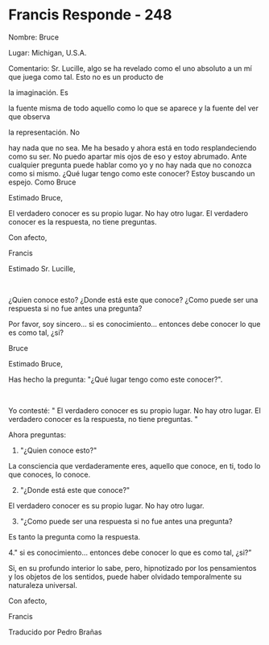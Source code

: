 # Francis Responde - 248

Nombre: Bruce 

Lugar: Michigan, U.S.A. 

Comentario: Sr. Lucille, algo se ha revelado como el uno absoluto a un m&iacute; que juega como tal. Esto no es un producto de 

la imaginaci&oacute;n. Es

 la fuente misma de todo aquello como lo que se aparece y la fuente del ver que observa 

la representaci&oacute;n. No

 hay nada que no sea. Me ha besado y ahora est&aacute; en todo resplandeciendo como su ser. No puedo apartar mis ojos de eso y estoy abrumado. Ante cualquier pregunta puede hablar como yo y no hay nada que no conozca como si mismo. &iquest;Qu&eacute; lugar tengo como este conocer? Estoy buscando un espejo. Como Bruce

Estimado Bruce, 

El verdadero conocer es su propio lugar. No hay otro lugar. El verdadero conocer es la respuesta, no tiene preguntas. 

Con afecto,

Francis

Estimado Sr. Lucille,

&nbsp; 

&iquest;Quien conoce esto? &iquest;Donde est&aacute; este que conoce? &iquest;Como puede ser una respuesta si no fue antes una pregunta?

Por favor, soy sincero... si es conocimiento... entonces debe conocer lo que es como tal, &iquest;si? 

Bruce

Estimado Bruce,

Has hecho la pregunta: "&iquest;Qu&eacute; lugar tengo como este conocer?".

&nbsp; 

Yo contest&eacute;: " El verdadero conocer es su propio lugar. No hay otro lugar. El verdadero conocer es la respuesta, no tiene preguntas. " 

Ahora preguntas:

1. "&iquest;Quien conoce esto?" 

La consciencia que verdaderamente eres, aquello que conoce, en ti, todo lo que conoces, lo conoce.

2. "&iquest;Donde est&aacute; este que conoce?"

El verdadero conocer es su propio lugar. No hay otro lugar.

3. "&iquest;Como puede ser una respuesta si no fue antes una pregunta?

Es tanto la pregunta como la respuesta.

4." si es conocimiento... entonces debe conocer lo que es como tal, &iquest;si?&rdquo;

Si, en su profundo interior lo sabe, pero, hipnotizado por los pensamientos y los objetos de los sentidos, puede haber olvidado temporalmente su naturaleza universal.

Con afecto,

Francis

Traducido por Pedro Bra&ntilde;as

